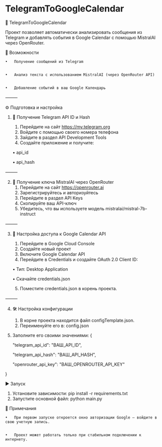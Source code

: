 # TelegramToGoogleCalendar

📅 TelegramToGoogleCalendar

Проект позволяет автоматически анализировать сообщения из Telegram и добавлять события в Google Calendar с помощью MistralAI через OpenRouter.

🚀 Возможности


	•	Получение сообщений из Telegram


	•	Анализ текста с использованием MistralAI (через OpenRouter API)


	•	Добавление событий в ваш Google Календарь

⸻

⚙️ Подготовка и настройка

1. 🔑 Получение Telegram API ID и Hash
	1.	Перейдите на сайт https://my.telegram.org
	2.	Войдите с помощью своего номера телефона
	3.	Зайдите в раздел API Development Tools
	4.	Создайте приложение и получите:


	•	api_id


	•	api_hash

⸻

2. 🧠 Получение ключа MistralAI через OpenRouter
	1.	Перейдите на сайт https://openrouter.ai
	2.	Зарегистрируйтесь и авторизуйтесь
	3.	Перейдите в раздел API Keys
	4.	Скопируйте ваш API-ключ
	5.	Убедитесь, что вы используете модель mistralai/mistral-7b-instruct

⸻

3. 📅 Настройка доступа к Google Calendar API
	1.	Перейдите в Google Cloud Console
	2.	Создайте новый проект
	3.	Включите Google Calendar API
	4.	Перейдите в Credentials и создайте OAuth 2.0 Client ID:


	•	Тип: Desktop Application


	•	Скачайте credentials.json


	5.	Поместите credentials.json в корень проекта.

⸻

4. 🛠 Настройка конфигурации
	1.	В корне проекта находится файл configTemplate.json.
	2.	Переименуйте его в:
      config.json
 3.	Заполните его своими значениями:
  {


    "telegram_api_id": "ВАШ_API_ID",


    "telegram_api_hash": "ВАШ_API_HASH",


    "openrouter_api_key": "ВАШ_OPENROUTER_API_KEY"


  }

▶️ Запуск
 1.	Установите зависимости:
      pip install -r requirements.txt
 2.	Запустите основной файл:
      python main.py

📝 Примечания


	•	При первом запуске откроется окно авторизации Google — войдите в свою учетную запись.


	•	Проект может работать только при стабильном подключении к интернету.







